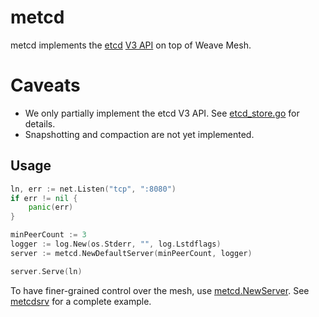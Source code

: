 # metcd

metcd implements the [etcd](https://github.com/coreos/etcd)
 [V3 API](https://github.com/coreos/etcd/blob/master/Documentation/rfc/v3api.md)
 on top of Weave Mesh.

# Caveats

- We only partially implement the etcd V3 API. See [etcd_store.go](https://github.com/weaveworks/mesh/blob/master/metcd/etcd_store.go) for details.
- Snapshotting and compaction are not yet implemented.

## Usage

```go
ln, err := net.Listen("tcp", ":8080")
if err != nil {
	panic(err)
}

minPeerCount := 3
logger := log.New(os.Stderr, "", log.Lstdflags)
server := metcd.NewDefaultServer(minPeerCount, logger)

server.Serve(ln)
```

To have finer-grained control over the mesh, use [metcd.NewServer](http://godoc.org/github.com/weaveworks/mesh/metcd#NewServer).
See [metcdsrv](https://github.com/weaveworks/mesh/tree/master/metcd/metcdsrv/main.go) for a complete example.

